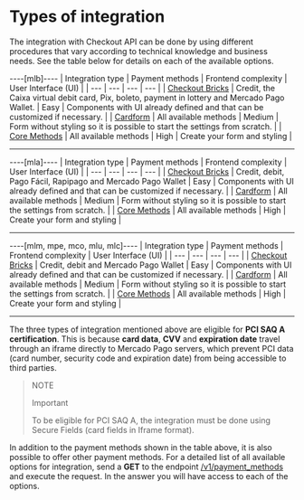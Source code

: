 # Types of integration

The integration with Checkout API can be done by using different procedures that vary according to technical knowledge and business needs. See the table below for details on each of the available options.

----[mlb]---- 
| Integration type | Payment methods | Frontend complexity | User Interface (UI) |
| --- | --- | --- | --- |
| [Checkout Bricks](/developers/en/docs/checkout-bricks/landing) | Credit, the Caixa virtual debit card, Pix, boleto, payment in lottery and Mercado Pago Wallet. | Easy | Components with UI already defined and that can be customized if necessary. |
| [Cardform](/developers/en/docs/checkout-api/integration-configuration/card/integrate-via-cardform) | All available methods | Medium | Form without styling so it is possible to start the settings from scratch. |
| [Core Methods](/developers/en/docs/checkout-api/integration-configuration/card/integrate-via-core-methods) | All available methods | High | Create your form and styling |

------------

----[mla]---- 
| Integration type | Payment methods | Frontend complexity | User Interface (UI) |
| --- | --- | --- | --- |
| [Checkout Bricks](/developers/en/docs/checkout-bricks/landing) | Credit, debit, Pago Fácil, Rapipago and Mercado Pago Wallet | Easy | Components with UI already defined and that can be customized if necessary. |
| [Cardform](/developers/en/docs/checkout-api/integration-configuration/card/integrate-via-cardform) | All available methods | Medium | Form without styling so it is possible to start the settings from scratch. |
| [Core Methods](/developers/en/docs/checkout-api/integration-configuration/card/integrate-via-core-methods) | All available methods | High | Create your form and styling |

------------

----[mlm, mpe, mco, mlu, mlc]---- 
| Integration type | Payment methods | Frontend complexity | User Interface (UI) |
| --- | --- | --- | --- |
| [Checkout Bricks](/developers/en/docs/checkout-bricks/landing) | Credit, debit and Mercado Pago Wallet | Easy | Components with UI already defined and that can be customized if necessary. |
| [Cardform](/developers/en/docs/checkout-api/integration-configuration/card/integrate-via-cardform) | All available methods | Medium | Form without styling so it is possible to start the settings from scratch. |
| [Core Methods](/developers/en/docs/checkout-api/integration-configuration/card/integrate-via-core-methods) | All available methods | High | Create your form and styling |

------------

The three types of integration mentioned above are eligible for **PCI SAQ A certification**. This is because **card data**, **CVV** and **expiration date** travel through an iframe directly to Mercado Pago servers, which prevent PCI data (card number, security code and expiration date) from being accessible to third parties.

> NOTE
>
> Important
>
> To be eligible for PCI SAQ A, the integration must be done using Secure Fields (card fields in Iframe format).

In addition to the payment methods shown in the table above, it is also possible to offer other payment methods. For a detailed list of all available options for integration, send a **GET** to the endpoint [/v1/payment_methods](/developers/en/reference/payment_methods/_payment_methods/get) and execute the request. In the answer you will have access to each of the options.

